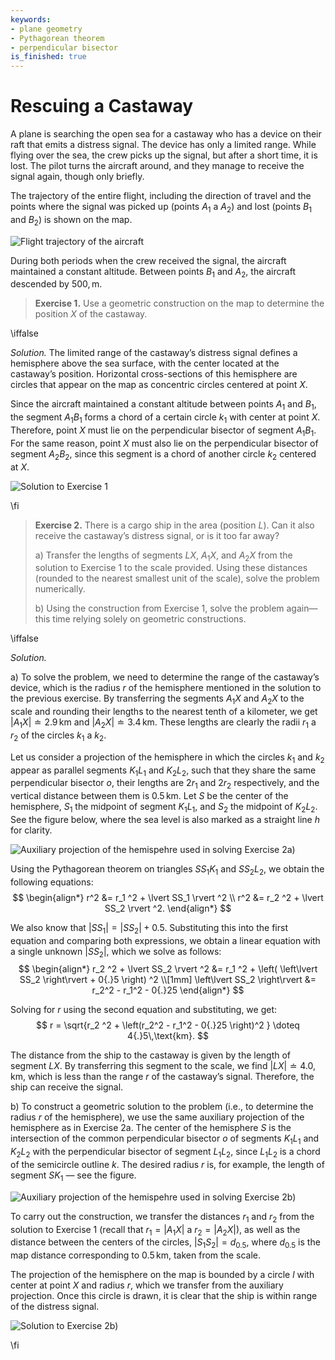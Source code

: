 ```yaml
---
keywords:
- plane geometry
- Pythagorean theorem
- perpendicular bisector
is_finished: true
---
```


# Rescuing a Castaway

A plane is searching the open sea for a castaway who has a device on their raft that emits a distress signal.
The device has only a limited range. While flying over the sea, the crew picks up the signal, but after a short time, it is lost. The pilot turns the aircraft around, and they manage to receive the signal again, though only briefly.

The trajectory of the entire flight, including the direction of travel and the points where the signal was picked up (points $A_1$ a $A_2$) and lost (points $B_1$ and $B_2$) is shown on the map.

![Flight trajectory of the aircraft](math4you_00043_01.svg)

During both periods when the crew received the signal, the aircraft maintained a constant altitude.
Between points $B_1$ and $A_2$, the aircraft descended by $500,\text{m}$.

> **Exercise 1.** Use a geometric construction on the map to determine the position $X$ of the castaway.

\iffalse

*Solution.* The limited range of the castaway’s distress signal defines a hemisphere above the sea surface, with the center located at the castaway’s position. Horizontal cross-sections of this hemisphere are circles that appear on the map as concentric circles centered at point $X$. 

Since the aircraft maintained a constant altitude between points $A_1$ and $B_1$, the segment $A_1B_1$ forms a chord of a certain circle $k_1$ with center at point $X$. Therefore, point $X$ must lie on the perpendicular bisector of segment $A_1B_1$.
For the same reason, point $X$ must also lie on the perpendicular bisector of segment $A_2B_2$, since this segment is a chord of another circle $k_2$ centered at $X$.

![Solution to Exercise 1](math4you_00043_02.svg)

\fi

> **Exercise 2.** There is a cargo ship in the area (position $L$).
> Can it also receive the castaway’s distress signal, or is it too far away?
>
> a) Transfer the lengths of segments $LX$, $A_1X$, and $A_2X$ from the solution to Exercise 1 to the scale provided. Using these distances (rounded to the nearest smallest unit of the scale), solve the problem numerically.
> 
> b) Using the construction from Exercise 1, solve the problem again—this time relying solely on geometric constructions.


\iffalse

*Solution.*

a) To solve the problem, we need to determine the range of the castaway’s device, which is the radius $r$ of the hemisphere mentioned in the solution to the previous exercise. 
By transferring the segments $A_1X$ and $A_2X$ to the scale and rounding their lengths to the nearest tenth of a kilometer, we get $\lvert A_1X \rvert \doteq 2{.}9\,\text{km}$ and $\lvert A_2X \rvert \doteq 3{.}4\,\text{km}$. These lengths are clearly the radii $r_1$ a $r_2$ of the circles $k_1$ a $k_2$.

Let us consider a projection of the hemisphere in which the circles $k_1$ and $k_2$ appear as parallel segments $K_1L_1$ and $K_2L_2$, such that they share the same perpendicular bisector $o$, their lengths are $2r_1$ and $2r_2$ respectively, and the vertical distance between them is $0{.}5\,\text{km}$.
Let $S$ be the center of the hemisphere, $S_1$ the midpoint of segment $K_1L_1$, and $S_2$ the midpoint of $K_2L_2$. See the figure below, where the sea level is also marked as a straight line $h$ for clarity.

![Auxiliary projection of the hemispehre used in solving Exercise 2a)](math4you_00043_03.svg)

Using the Pythagorean theorem on triangles $SS_1K_1$ and $SS_2L_2$, we obtain the following equations:
$$
\begin{align*}
r^2 &= r_1 ^2 + \lvert SS_1 \rvert ^2 \\
r^2 &= r_2 ^2 + \lvert SS_2 \rvert ^2.
\end{align*}
$$

We also know that $\lvert SS_1 \rvert = \lvert SS_2 \rvert + 0{.}5$. 
Substituting this into the first equation and comparing both expressions, we obtain a linear equation with a single unknown $\lvert SS_2 \rvert$, which we solve as follows:
$$
\begin{align*}
r_2 ^2 + \lvert SS_2 \rvert ^2 &= r_1 ^2 + \left( \left\lvert SS_2 \right\rvert + 0{.}5 \right) ^2 \\[1mm]
\left\lvert SS_2 \right\rvert &=  r_2^2 - r_1^2 - 0{.}25
\end{align*}
$$

Solving for $r$ using the second equation and substituting, we get:
$$
r = \sqrt{r_2 ^2 + \left(r_2^2 - r_1^2 - 0{.}25 \right)^2 } \doteq 4{.}5\,\text{km}.
$$

The distance from the ship to the castaway is given by the length of segment $LX$.
By transferring this segment to the scale, we find $\lvert LX \rvert \doteq 4{.}0,\text{km}$,
which is less than the range $r$ of the castaway’s signal.
Therefore, the ship can receive the signal.

b) To construct a geometric solution to the problem (i.e., to determine the radius $r$ of the hemisphere), we use the same auxiliary projection of the hemisphere as in Exercise 2a. 
The center of the hemisphere $S$ is the intersection of the common perpendicular bisector $o$ of segments $K_1L_1$ and $K_2L_2$ with the perpendicular bisector of segment $L_1L_2$, since $L_1L_2$ is a chord of the semicircle outline $k$. The desired radius $r$ is, for example, the length of segment $SK_1$ — see the figure.

![Auxiliary projection of the hemispehre used in solving Exercise 2b)](math4you_00043_04.svg)

To carry out the construction, we transfer the distances $r_1$ and $r_2$ from the solution to Exercise 1 (recall that $r_1=\lvert A_1X\rvert$ a $r_2=\lvert A_2X\rvert$), as well as the distance between the centers of the circles, $|S_1S_2|=d_{0{.}5}$, where $d_{0{.}5}$ is the map distance corresponding to $0{.}5\,\text{km}$, taken from the scale.

The projection of the hemisphere on the map is bounded by a circle $l$ with center at point $X$ and radius $r$, which we transfer from the auxiliary projection.
Once this circle is drawn, it is clear that the ship is within range of the distress signal.

![Solution to Exercise 2b)](math4you_00043_05.svg)

\fi
